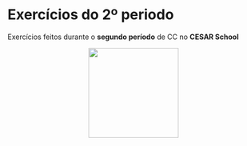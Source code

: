 # Exercícios do 2º periodo
Exercícios feitos durante o <strong>segundo período</strong> de CC no <strong>CESAR School</strong> 

<div align="center">
<img src="https://www.cesar.school/wp-content/uploads/2019/09/marca_cesar_school.png" width="180px"/>
</div>
